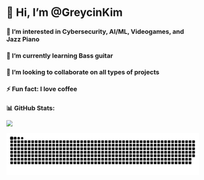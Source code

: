 # 👋 Hi, I’m @GreycinKim
### 👀 I’m interested in Cybersecurity, AI/ML, Videogames, and Jazz Piano
### 🌱 I’m currently learning Bass guitar
### 💞️ I’m looking to collaborate on all types of projects
### ⚡ Fun fact: I love coffee

### 📊 GitHub Stats:
![](https://github-readme-streak-stats.herokuapp.com/?user=GreycinKim&theme=dark&hide_border=false)

<picture>
  <source media="(prefers-color-scheme: dark)" srcset="https://raw.githubusercontent.com/GreycinKim/GreycinKim/output/github-contribution-grid-snake-dark.svg">
  <source media="(prefers-color-scheme: light)" srcset="https://raw.githubusercontent.com/GreycinKim/GreycinKim/output/github-contribution-grid-snake.svg">
  <img alt="github contribution grid snake animation" src="https://raw.githubusercontent.com/GreycinKim/GreycinKim/output/github-contribution-grid-snake.svg">
</picture>

